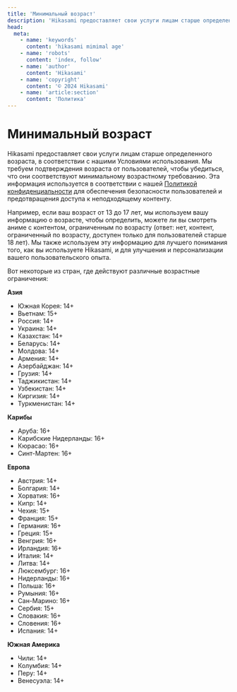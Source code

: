 ```yaml
---
title: 'Минимальный возраст'
description: 'Hikasami предоставляет свои услуги лицам старше определенного возраста, в соответствии с нашими Условиями использования'
head:
  meta:
    - name: 'keywords'
      content: 'hikasami mimimal age'
    - name: 'robots'
      content: 'index, follow'
    - name: 'author'
      content: 'Hikasami'
    - name: 'copyright'
      content: '© 2024 Hikasami'
    - name: 'article:section'
      content: 'Политика'
---
```


# Минимальный возраст

Hikasami предоставляет свои услуги лицам старше определенного возраста, в соответствии с нашими Условиями использования. Мы требуем подтверждения возраста от пользователей, чтобы убедиться, что они соответствуют минимальному возрастному требованию. Эта информация используется в соответствии с нашей [Политикой конфиденциальности](/policy/privacy) для обеспечения безопасности пользователей и предотвращения доступа к неподходящему контенту.

Например, если ваш возраст от 13 до 17 лет, мы используем вашу информацию о возрасте, чтобы определить, можете ли вы смотреть аниме с контентом, ограниченным по возрасту (ответ: нет, контент, ограниченный по возрасту, доступен только для пользователей старше 18 лет). Мы также используем эту информацию для лучшего понимания того, как вы используете Hikasami, и для улучшения и персонализации вашего пользовательского опыта.

Вот некоторые из стран, где действуют различные возрастные ограничения:

**Азия**

- Южная Корея: 14+
- Вьетнам: 15+
- Россия: 14+
- Украина: 14+
- Казахстан: 14+
- Беларусь: 14+
- Молдова: 14+
- Армения: 14+
- Азербайджан: 14+
- Грузия: 14+
- Таджикистан: 14+
- Узбекистан: 14+
- Киргизия: 14+
- Туркменистан: 14+

**Карибы**

- Аруба: 16+
- Карибские Нидерланды: 16+
- Кюрасао: 16+
- Синт-Мартен: 16+

**Европа**

- Австрия: 14+
- Болгария: 14+
- Хорватия: 16+
- Кипр: 14+
- Чехия: 15+
- Франция: 15+
- Германия: 16+
- Греция: 15+
- Венгрия: 16+
- Ирландия: 16+
- Италия: 14+
- Литва: 14+
- Люксембург: 16+
- Нидерланды: 16+
- Польша: 16+
- Румыния: 16+
- Сан-Марино: 16+
- Сербия: 15+
- Словакия: 16+
- Словения: 16+
- Испания: 14+

**Южная Америка**

- Чили: 14+
- Колумбия: 14+
- Перу: 14+
- Венесуэла: 14+

